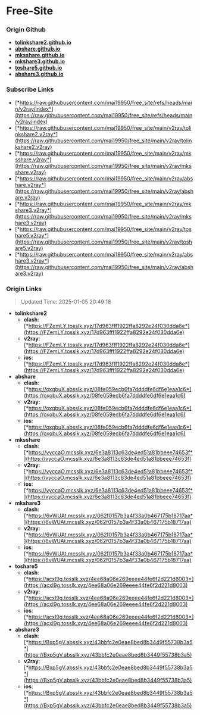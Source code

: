 # Free-Site

### Origin Github

- [**tolinkshare2.github.io**](https://github.com/tolinkshare2/tolinkshare2.github.io)
- [**abshare.github.io**](https://github.com/abshare/abshare.github.io)
- [**mksshare.github.io**](https://github.com/mksshare/mksshare.github.io)
- [**mkshare3.github.io**](https://github.com/mkshare3/mkshare3.github.io)
- [**toshare5.github.io**](https://github.com/toshare5/toshare5.github.io)
- [**abshare3.github.io**](https://github.com/abshare3/abshare3.github.io)

### Subscribe Links

- [*https://raw.githubusercontent.com/mai19950/free_site/refs/heads/main/v2ray/index*](https://raw.githubusercontent.com/mai19950/free_site/refs/heads/main/v2ray/index)
- [*https://raw.githubusercontent.com/mai19950/free_site/main/v2ray/tolinkshare2.v2ray*](https://raw.githubusercontent.com/mai19950/free_site/main/v2ray/tolinkshare2.v2ray)
- [*https://raw.githubusercontent.com/mai19950/free_site/main/v2ray/mksshare.v2ray*](https://raw.githubusercontent.com/mai19950/free_site/main/v2ray/mksshare.v2ray)
- [*https://raw.githubusercontent.com/mai19950/free_site/main/v2ray/abshare.v2ray*](https://raw.githubusercontent.com/mai19950/free_site/main/v2ray/abshare.v2ray)
- [*https://raw.githubusercontent.com/mai19950/free_site/main/v2ray/mkshare3.v2ray*](https://raw.githubusercontent.com/mai19950/free_site/main/v2ray/mkshare3.v2ray)
- [*https://raw.githubusercontent.com/mai19950/free_site/main/v2ray/toshare5.v2ray*](https://raw.githubusercontent.com/mai19950/free_site/main/v2ray/toshare5.v2ray)
- [*https://raw.githubusercontent.com/mai19950/free_site/main/v2ray/abshare3.v2ray*](https://raw.githubusercontent.com/mai19950/free_site/main/v2ray/abshare3.v2ray)

### Origin Links

> Updated Time: 2025-01-05 20:49:18

- **tolinkshare2**
  - **clash**: [*https://FZemLY.tosslk.xyz/17d963fff1922ffa8292e24f030dda6e*](https://FZemLY.tosslk.xyz/17d963fff1922ffa8292e24f030dda6e)
  - **v2ray**: [*https://FZemLY.tosslk.xyz/17d963fff1922ffa8292e24f030dda6e*](https://FZemLY.tosslk.xyz/17d963fff1922ffa8292e24f030dda6e)
  - **ios**: [*https://FZemLY.tosslk.xyz/17d963fff1922ffa8292e24f030dda6e*](https://FZemLY.tosslk.xyz/17d963fff1922ffa8292e24f030dda6e)
- **abshare**
  - **clash**: [*https://oxqbuX.absslk.xyz/08fe059ecb6fa7ddddfe6df6e1eaa1c6*](https://oxqbuX.absslk.xyz/08fe059ecb6fa7ddddfe6df6e1eaa1c6)
  - **v2ray**: [*https://oxqbuX.absslk.xyz/08fe059ecb6fa7ddddfe6df6e1eaa1c6*](https://oxqbuX.absslk.xyz/08fe059ecb6fa7ddddfe6df6e1eaa1c6)
  - **ios**: [*https://oxqbuX.absslk.xyz/08fe059ecb6fa7ddddfe6df6e1eaa1c6*](https://oxqbuX.absslk.xyz/08fe059ecb6fa7ddddfe6df6e1eaa1c6)
- **mksshare**
  - **clash**: [*https://vyccaO.mcsslk.xyz/6e3a8113c63de4ed51a81bbeee74653f*](https://vyccaO.mcsslk.xyz/6e3a8113c63de4ed51a81bbeee74653f)
  - **v2ray**: [*https://vyccaO.mcsslk.xyz/6e3a8113c63de4ed51a81bbeee74653f*](https://vyccaO.mcsslk.xyz/6e3a8113c63de4ed51a81bbeee74653f)
  - **ios**: [*https://vyccaO.mcsslk.xyz/6e3a8113c63de4ed51a81bbeee74653f*](https://vyccaO.mcsslk.xyz/6e3a8113c63de4ed51a81bbeee74653f)
- **mkshare3**
  - **clash**: [*https://6vWUAt.mcsslk.xyz/062f0157b3a4f33a0b467175b18717aa*](https://6vWUAt.mcsslk.xyz/062f0157b3a4f33a0b467175b18717aa)
  - **v2ray**: [*https://6vWUAt.mcsslk.xyz/062f0157b3a4f33a0b467175b18717aa*](https://6vWUAt.mcsslk.xyz/062f0157b3a4f33a0b467175b18717aa)
  - **ios**: [*https://6vWUAt.mcsslk.xyz/062f0157b3a4f33a0b467175b18717aa*](https://6vWUAt.mcsslk.xyz/062f0157b3a4f33a0b467175b18717aa)
- **toshare5**
  - **clash**: [*https://acxI9g.tosslk.xyz/4ee68a06e269eeee44fe6f2d221d8003*](https://acxI9g.tosslk.xyz/4ee68a06e269eeee44fe6f2d221d8003)
  - **v2ray**: [*https://acxI9g.tosslk.xyz/4ee68a06e269eeee44fe6f2d221d8003*](https://acxI9g.tosslk.xyz/4ee68a06e269eeee44fe6f2d221d8003)
  - **ios**: [*https://acxI9g.tosslk.xyz/4ee68a06e269eeee44fe6f2d221d8003*](https://acxI9g.tosslk.xyz/4ee68a06e269eeee44fe6f2d221d8003)
- **abshare3**
  - **clash**: [*https://Bxp5gV.absslk.xyz/43bbfc2e0eae8bed8b3449f55738b3a5*](https://Bxp5gV.absslk.xyz/43bbfc2e0eae8bed8b3449f55738b3a5)
  - **v2ray**: [*https://Bxp5gV.absslk.xyz/43bbfc2e0eae8bed8b3449f55738b3a5*](https://Bxp5gV.absslk.xyz/43bbfc2e0eae8bed8b3449f55738b3a5)
  - **ios**: [*https://Bxp5gV.absslk.xyz/43bbfc2e0eae8bed8b3449f55738b3a5*](https://Bxp5gV.absslk.xyz/43bbfc2e0eae8bed8b3449f55738b3a5)
